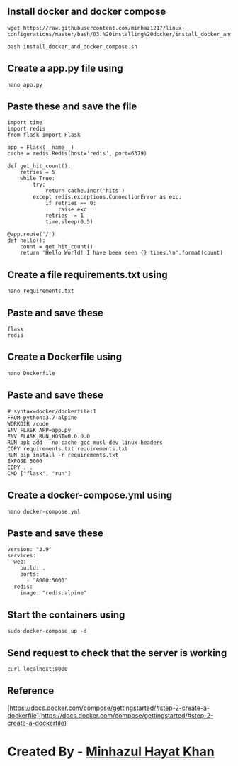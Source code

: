 ## Install docker and docker compose
```
wget https://raw.githubusercontent.com/minhaz1217/linux-configurations/master/bash/03.%20installing%20docker/install_docker_and_docker_compose.sh

bash install_docker_and_docker_compose.sh
```

## Create a app.py file using
`nano app.py`

## Paste these and save the file
```
import time
import redis
from flask import Flask

app = Flask(__name__)
cache = redis.Redis(host='redis', port=6379)

def get_hit_count():
    retries = 5
    while True:
        try:
            return cache.incr('hits')
        except redis.exceptions.ConnectionError as exc:
            if retries == 0:
                raise exc
            retries -= 1
            time.sleep(0.5)

@app.route('/')
def hello():
    count = get_hit_count()
    return 'Hello World! I have been seen {} times.\n'.format(count)
```

## Create a file requirements.txt using
`nano requirements.txt`

## Paste and save these
```
flask
redis
```

## Create a Dockerfile using
`nano Dockerfile`

## Paste and save these
```
# syntax=docker/dockerfile:1
FROM python:3.7-alpine
WORKDIR /code
ENV FLASK_APP=app.py
ENV FLASK_RUN_HOST=0.0.0.0
RUN apk add --no-cache gcc musl-dev linux-headers
COPY requirements.txt requirements.txt
RUN pip install -r requirements.txt
EXPOSE 5000
COPY . .
CMD ["flask", "run"]
```

## Create a docker-compose.yml using
`nano docker-compose.yml`

## Paste and save these
```
version: "3.9"
services:
  web:
    build: .
    ports:
      - "8000:5000"
  redis:
    image: "redis:alpine"
```


## Start the containers using
`sudo docker-compose up -d`

## Send request to check that the server is working
`curl localhost:8000`


## Reference
[https://docs.docker.com/compose/gettingstarted/#step-2-create-a-dockerfile](https://docs.docker.com/compose/gettingstarted/#step-2-create-a-dockerfile)


#
# Created By - [Minhazul Hayat Khan](https://github.com/minhaz1217)

